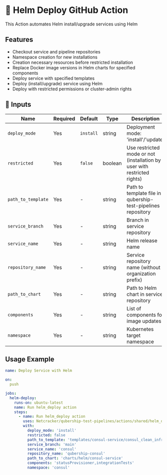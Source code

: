 # 🚀 Helm Deploy GitHub Action  
This Action automates Helm install/upgrade services using Helm
## Features
- Checkout service and pipeline repositories
- Namespace creation for new installations
- Creation necessary resources before restricted installation
- Replace Docker image versions in Helm charts for specified components
- Deploy service with specified templates  
- Deploy (install/upgrade) service using Helm
- Deploy with restricted permissions or cluster-admin rights

## 📌 Inputs

| Name               | Required | Default   | Type    | Description                                                                |
|--------------------|----------|-----------|---------|----------------------------------------------------------------------------|
| `deploy_mode`      | Yes      | `install` | string  | Deployment mode: 'install'/'update'                                        |
| `restricted`       | Yes      | `false`   | boolean | Use restricted mode or not (installation by user with restricted rights)   |
| `path_to_template` | Yes      | -         | string  | Path to template file in qubership-test-pipelines repository               |
| `service_branch`   | Yes      | -         | string  | Branch in service repository                                               |
| `service_name`     | Yes      | -         | string  | Helm release name                                                          |
| `repository_name`  | Yes      | -         | string  | Service repository name (without organization prefix)                      |
| `path_to_chart`    | Yes      | -         | string  | Path to Helm chart in service repository                                   |
| `components`       | Yes      | -         | string  | List of components for image updates                                       |
| `namespace`        | Yes      | -         | string  | Kubernetes target namespace                                                |

## Usage Example

```yaml
name: Deploy Service with Helm

on:
  push

jobs:
  helm-deploy:
    runs-on: ubuntu-latest
    name: Run helm_deploy action
    steps:
      - name: Run helm_deploy action
        uses: Netcracker/qubership-test-pipelines/actions/shared/helm_deploy@main
        with:
          deploy_mode: 'install'
          restricted: false
          path_to_template: 'templates/consul-service/consul_clean_infra_passport.yml'
          service_branch: 'main'
          service_name: 'consul'
          repository_name: 'qubership-consul'
          path_to_chart: 'charts/helm/consul-service'
          components: 'statusProvisioner,integrationTests'
          namespace: 'consul'
```
